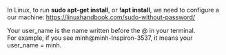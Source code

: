 In Linux, to run **sudo apt-get install**, or **!apt install**, we need to configure a our machine: https://linuxhandbook.com/sudo-without-password/

Your user_name is the name written before the @ in your terminal.<br>
For example, if you see minh@minh-Inspiron-3537, it means your user_name = minh.
